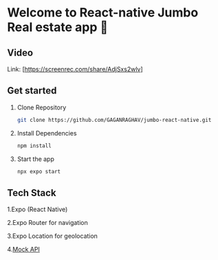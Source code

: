 # Welcome to React-native Jumbo Real estate app 👋


## Video 

Link: [https://screenrec.com/share/AdjSxs2wlv]

## Get started

1. Clone Repository 

   ```bash
   git clone https://github.com/GAGANRAGHAV/jumbo-react-native.git
   ```

2. Install Dependencies

   ```bash
   npm install
   ```
3. Start the app

   ```bash
   npx expo start
   ```

## Tech Stack 

1.Expo (React Native)

2.Expo Router for navigation

3.Expo Location for geolocation

4.[Mock API](https://678f678849875e5a1a91b27f.mockapi.io/houses)




